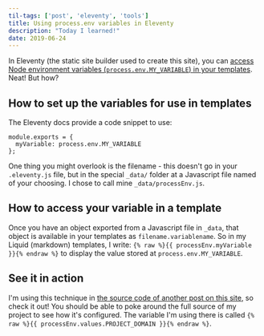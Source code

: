 ```yaml
---
til-tags: ['post', 'eleventy', 'tools']
title: Using process.env variables in Eleventy
description: "Today I learned!"
date: 2019-06-24
---
```


In Eleventy (the static site builder used to create this site), you can [access Node environment variables (`process.env.MY_VARIABLE`) in your templates](https://www.11ty.io/docs/data-js/#example%3A-exposing-environment-variables). Neat! But how?

## How to set up the variables for use in templates 
The Eleventy docs provide a code snippet to use: 

```
module.exports = {
  myVariable: process.env.MY_VARIABLE
};
```

One thing you might overlook is the filename - this doesn't go in your `.eleventy.js` file, but in the special `_data/` folder at a Javascript file named of your choosing. I chose to call mine `_data/processEnv.js`. 

## How to access your variable in a template

Once you have an object exported from a Javascript file in `_data`, that object is available in your templates as `filename.variablename`. So in my Liquid (markdown) templates, I write: `{% raw %}{{ processEnv.myVariable }}{% endraw %}` to display the value stored at `process.env.MY_VARIABLE`. 

## See it in action

I'm using this technique in [the source code of another post on this site](https://glitch.com/edit/#!/{{processEnv.values.PROJECT_DOMAIN}}?path=posts/2019-06-24-project-domain-as-env.md:1:0), so check it out! You should be able to poke around the full source of my project to see how it's configured. The variable I'm using there is called 
`{% raw %}{{ processEnv.values.PROJECT_DOMAIN }}{% endraw %}`.